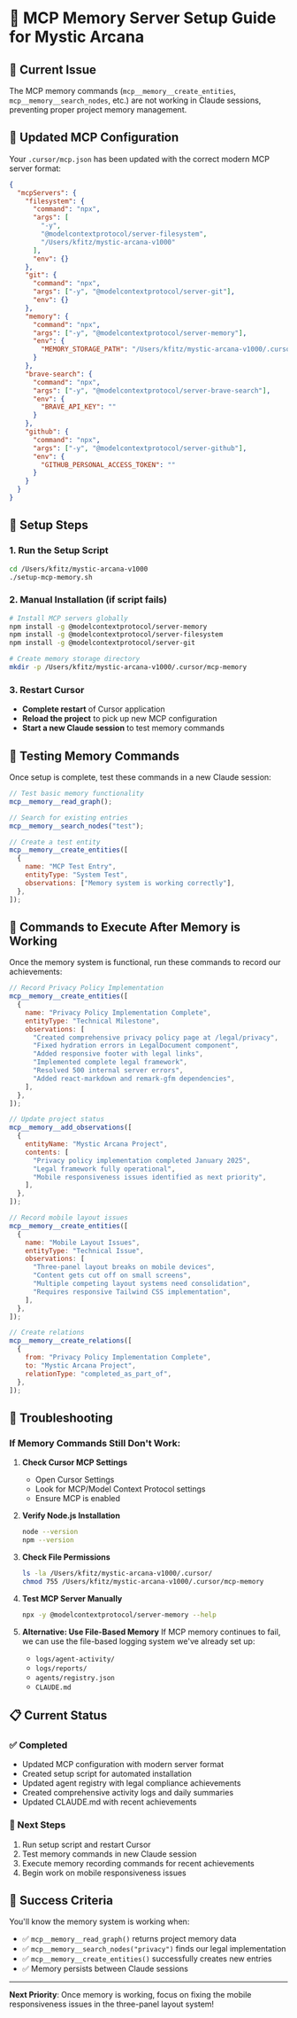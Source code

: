 # 🔮 MCP Memory Server Setup Guide for Mystic Arcana

## 🎯 **Current Issue**

The MCP memory commands (`mcp__memory__create_entities`, `mcp__memory__search_nodes`, etc.) are not working in Claude sessions, preventing proper project memory management.

## 🔧 **Updated MCP Configuration**

Your `.cursor/mcp.json` has been updated with the correct modern MCP server format:

```json
{
  "mcpServers": {
    "filesystem": {
      "command": "npx",
      "args": [
        "-y",
        "@modelcontextprotocol/server-filesystem",
        "/Users/kfitz/mystic-arcana-v1000"
      ],
      "env": {}
    },
    "git": {
      "command": "npx",
      "args": ["-y", "@modelcontextprotocol/server-git"],
      "env": {}
    },
    "memory": {
      "command": "npx",
      "args": ["-y", "@modelcontextprotocol/server-memory"],
      "env": {
        "MEMORY_STORAGE_PATH": "/Users/kfitz/mystic-arcana-v1000/.cursor/mcp-memory"
      }
    },
    "brave-search": {
      "command": "npx",
      "args": ["-y", "@modelcontextprotocol/server-brave-search"],
      "env": {
        "BRAVE_API_KEY": ""
      }
    },
    "github": {
      "command": "npx",
      "args": ["-y", "@modelcontextprotocol/server-github"],
      "env": {
        "GITHUB_PERSONAL_ACCESS_TOKEN": ""
      }
    }
  }
}
```

## 🚀 **Setup Steps**

### **1. Run the Setup Script**

```bash
cd /Users/kfitz/mystic-arcana-v1000
./setup-mcp-memory.sh
```

### **2. Manual Installation (if script fails)**

```bash
# Install MCP servers globally
npm install -g @modelcontextprotocol/server-memory
npm install -g @modelcontextprotocol/server-filesystem
npm install -g @modelcontextprotocol/server-git

# Create memory storage directory
mkdir -p /Users/kfitz/mystic-arcana-v1000/.cursor/mcp-memory
```

### **3. Restart Cursor**

- **Complete restart** of Cursor application
- **Reload the project** to pick up new MCP configuration
- **Start a new Claude session** to test memory commands

## 🧪 **Testing Memory Commands**

Once setup is complete, test these commands in a new Claude session:

```javascript
// Test basic memory functionality
mcp__memory__read_graph();

// Search for existing entries
mcp__memory__search_nodes("test");

// Create a test entity
mcp__memory__create_entities([
  {
    name: "MCP Test Entry",
    entityType: "System Test",
    observations: ["Memory system is working correctly"],
  },
]);
```

## 🎯 **Commands to Execute After Memory is Working**

Once the memory system is functional, run these commands to record our achievements:

```javascript
// Record Privacy Policy Implementation
mcp__memory__create_entities([
  {
    name: "Privacy Policy Implementation Complete",
    entityType: "Technical Milestone",
    observations: [
      "Created comprehensive privacy policy page at /legal/privacy",
      "Fixed hydration errors in LegalDocument component",
      "Added responsive footer with legal links",
      "Implemented complete legal framework",
      "Resolved 500 internal server errors",
      "Added react-markdown and remark-gfm dependencies",
    ],
  },
]);

// Update project status
mcp__memory__add_observations([
  {
    entityName: "Mystic Arcana Project",
    contents: [
      "Privacy policy implementation completed January 2025",
      "Legal framework fully operational",
      "Mobile responsiveness issues identified as next priority",
    ],
  },
]);

// Record mobile layout issues
mcp__memory__create_entities([
  {
    name: "Mobile Layout Issues",
    entityType: "Technical Issue",
    observations: [
      "Three-panel layout breaks on mobile devices",
      "Content gets cut off on small screens",
      "Multiple competing layout systems need consolidation",
      "Requires responsive Tailwind CSS implementation",
    ],
  },
]);

// Create relations
mcp__memory__create_relations([
  {
    from: "Privacy Policy Implementation Complete",
    to: "Mystic Arcana Project",
    relationType: "completed_as_part_of",
  },
]);
```

## 🚨 **Troubleshooting**

### **If Memory Commands Still Don't Work:**

1. **Check Cursor MCP Settings**
   - Open Cursor Settings
   - Look for MCP/Model Context Protocol settings
   - Ensure MCP is enabled

2. **Verify Node.js Installation**

   ```bash
   node --version
   npm --version
   ```

3. **Check File Permissions**

   ```bash
   ls -la /Users/kfitz/mystic-arcana-v1000/.cursor/
   chmod 755 /Users/kfitz/mystic-arcana-v1000/.cursor/mcp-memory
   ```

4. **Test MCP Server Manually**

   ```bash
   npx -y @modelcontextprotocol/server-memory --help
   ```

5. **Alternative: Use File-Based Memory**
   If MCP memory continues to fail, we can use the file-based logging system we've already set up:
   - `logs/agent-activity/`
   - `logs/reports/`
   - `agents/registry.json`
   - `CLAUDE.md`

## 📋 **Current Status**

### **✅ Completed**

- Updated MCP configuration with modern server format
- Created setup script for automated installation
- Updated agent registry with legal compliance achievements
- Created comprehensive activity logs and daily summaries
- Updated CLAUDE.md with recent achievements

### **🔄 Next Steps**

1. Run setup script and restart Cursor
2. Test memory commands in new Claude session
3. Execute memory recording commands for recent achievements
4. Begin work on mobile responsiveness issues

## 🎉 **Success Criteria**

You'll know the memory system is working when:

- ✅ `mcp__memory__read_graph()` returns project memory data
- ✅ `mcp__memory__search_nodes("privacy")` finds our legal implementation
- ✅ `mcp__memory__create_entities()` successfully creates new entries
- ✅ Memory persists between Claude sessions

---

**Next Priority**: Once memory is working, focus on fixing the mobile responsiveness issues in the three-panel layout system!
